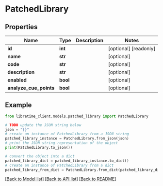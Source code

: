 # PatchedLibrary


## Properties

Name | Type | Description | Notes
------------ | ------------- | ------------- | -------------
**id** | **int** |  | [optional] [readonly] 
**name** | **str** |  | [optional] 
**code** | **str** |  | [optional] 
**description** | **str** |  | [optional] 
**enabled** | **bool** |  | [optional] 
**analyze_cue_points** | **bool** |  | [optional] 

## Example

```python
from libretime_client.models.patched_library import PatchedLibrary

# TODO update the JSON string below
json = "{}"
# create an instance of PatchedLibrary from a JSON string
patched_library_instance = PatchedLibrary.from_json(json)
# print the JSON string representation of the object
print(PatchedLibrary.to_json())

# convert the object into a dict
patched_library_dict = patched_library_instance.to_dict()
# create an instance of PatchedLibrary from a dict
patched_library_from_dict = PatchedLibrary.from_dict(patched_library_dict)
```
[[Back to Model list]](../README.md#documentation-for-models) [[Back to API list]](../README.md#documentation-for-api-endpoints) [[Back to README]](../README.md)


